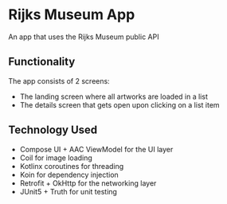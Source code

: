 # Rijks Museum App
An app that uses the Rijks Museum public API

## Functionality
The app consists of 2 screens:
 - The landing screen where all artworks are loaded in a list
 - The details screen that gets open upon clicking on a list item

## Technology Used
 - Compose UI + AAC ViewModel for the UI layer
 - Coil for image loading
 - Kotlinx coroutines for threading
 - Koin for dependency injection
 - Retrofit + OkHttp for the networking layer
 - JUnit5 + Truth for unit testing